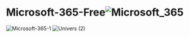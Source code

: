 # Microsoft-365-Free![Microsoft_365](https://github.com/mussafiri/Microsoft-365-Free/assets/20456211/1258a3d1-62bd-440c-a259-fc632ea92a69)
![Microsoft-365-1](https://github.com/mussafiri/Microsoft-365-Free/assets/20456211/8d364757-d995-4471-a1b9-11703dcfbf7c)
![Univers (2)](https://github.com/mussafiri/Microsoft-365-Free/assets/20456211/06fdb986-aae0-4cb7-bc26-b8cf729403a7)
